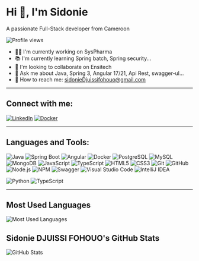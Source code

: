# Hi 👋, I'm Sidonie

A passionate Full-Stack developer from Cameroon

![Profile views](https://img.shields.io/badge/Profile%20views-204-blue)

- 🧑‍💻 I'm currently working on SysPharma
- 📚 I'm currently learning Spring batch, Spring security...
- 🤝 I'm looking to collaborate on Ensitech
- 💬 Ask me about Java, Spring 3, Angular 17/21, Api Rest, swagger-ul...
- 📧 How to reach me: [sidonieDjuissifohouo@gmail.com](mailto:sidonieDjuissifohouo@gmail.com)

---

## Connect with me:

[![LinkedIn](https://img.shields.io/badge/LinkedIn-0077B5?style=for-the-badge&logo=linkedin&logoColor=white)](https://www.linkedin.com/in/sidonie-djuiSSI-fohouo/)
[![Docker](https://img.shields.io/badge/Docker-2496ED?style=for-the-badge&logo=docker&logoColor=white)](https://hub.docker.com/u/sidoniedjui)

---

## Languages and Tools:

![Java](https://img.shields.io/badge/Java-ED8B00?style=for-the-badge&logo=java&logoColor=white)
![Spring Boot](https://img.shields.io/badge/Spring_Boot-6DB33F?style=for-the-badge&logo=spring&logoColor=white)
![Angular](https://img.shields.io/badge/Angular-DD0031?style=for-the-badge&logo=angular&logoColor=white)
![Docker](https://img.shields.io/badge/Docker-2496ED?style=for-the-badge&logo=docker&logoColor=white)
![PostgreSQL](https://img.shields.io/badge/PostgreSQL-316192?style=for-the-badge&logo=postgresql&logoColor=white)
![MySQL](https://img.shields.io/badge/MySQL-005C84?style=for-the-badge&logo=mysql&logoColor=white)
![MongoDB](https://img.shields.io/badge/MongoDB-4EA94B?style=for-the-badge&logo=mongodb&logoColor=white)
![JavaScript](https://img.shields.io/badge/JavaScript-323330?style=for-the-badge&logo=javascript&logoColor=F7DF1E)
![TypeScript](https://img.shields.io/badge/TypeScript-007ACC?style=for-the-badge&logo=typescript&logoColor=white)
![HTML5](https://img.shields.io/badge/HTML5-E34F26?style=for-the-badge&logo=html5&logoColor=white)
![CSS3](https://img.shields.io/badge/CSS3-1572B6?style=for-the-badge&logo=css3&logoColor=white)
![Git](https://img.shields.io/badge/Git-F05032?style=for-the-badge&logo=git&logoColor=white)
![GitHub](https://img.shields.io/badge/GitHub-100000?style=for-the-badge&logo=github&logoColor=white)
![Node.js](https://img.shields.io/badge/Node.js-43853D?style=for-the-badge&logo=node.js&logoColor=white)
![NPM](https://img.shields.io/badge/NPM-CB3837?style=for-the-badge&logo=npm&logoColor=white)
![Swagger](https://img.shields.io/badge/Swagger-85EA2D?style=for-the-badge&logo=swagger&logoColor=white)
![Visual Studio Code](https://img.shields.io/badge/Visual%20Studio%20Code-0078D4?style=for-the-badge&logo=visual-studio-code&logoColor=white)
![IntelliJ IDEA](https://img.shields.io/badge/IntelliJIDEA-000000.svg?style=for-the-badge&logo=intellij-idea&logoColor=white)

![Python](https://img.shields.io/badge/Python-3776AB?style=for-the-badge&logo=python&logoColor=white)
![TypeScript](https://img.shields.io/badge/TypeScript-007ACC?style=for-the-badge&logo=typescript&logoColor=white)

---

## Most Used Languages

![Most Used Languages](https://github-readme-stats.vercel.app/api/top-langs/?username=SidonieGit&layout=compact&theme=react-dark&hide_border=false&langs_count=8&card_width=400)

## Sidonie DJUISSI FOHOUO's GitHub Stats

![GitHub Stats](https://github-readme-stats.vercel.app/api?username=SidonieGit&show_icons=true&theme=react-dark&hide_border=false&count_private=true)
